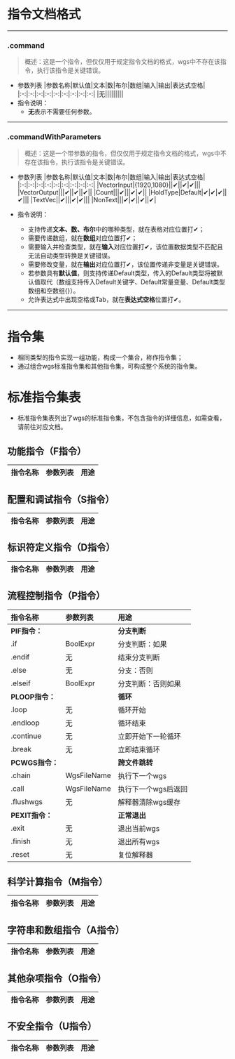 # 指令文档格式
------
### **.command**  
> 概述：这是一个指令，但仅仅用于规定指令文档的格式，wgs中不存在该指令，执行该指令是关键错误。
- 参数列表
    |参数名称|默认值|文本|数|布尔|数组|输入|输出|表达式空格|
    |:-:|:-:|:-:|:-:|:-:|:-:|:-:|:-:|:-:|
    |无|||||||||
- 指令说明：
    - **无**表示不需要任何参数。
--------
### **.commandWithParameters**  
> 概述：这是一个带参数的指令，但仅仅用于规定指令文档的格式，wgs中不存在该指令，执行该指令是关键错误。  
- 参数列表
    |参数名称|默认值|文本|数|布尔|数组|输入|输出|表达式空格|
    |:-:|:-:|:-:|:-:|:-:|:-:|:-:|:-:|:-:|
    |VectorInput|{1920,1080}||✔||✔|✔|||
    |VectorOutput|||✔||✔||✔||
    |Count|||✔|||✔|✔||
    |HoldType|Default|✔|✔|✔||✔|||
    |TextVec||✔|||✔|✔|||
    |NonText|||✔|✔||✔||✔|
    
- 指令说明：
    - 支持传递**文本、数、布尔**中的哪种类型，就在表格对应位置打✔；
    - 需要传递数组，就在**数组**对应位置打✔；
    - 需要输入并检查类型，就在**输入**对应位置打✔，该位置数据类型不匹配且无法自动类型转换是关键错误。
    - 需要修改变量，就在**输出**对应位置打✔，该位置传递非变量是关键错误。
    - 若参数具有**默认值**，则支持传递Default类型，传入的Default类型将被默认值取代（数组支持传入Default关键字、Default常量变量、Default类型数组和空数组{}）。
    - 允许表达式中出现空格或Tab，就在**表达式空格**位置打✔。

------
# 指令集
- 相同类型的指令实现一组功能，构成一个集合，称作指令集；
- 通过组合wgs标准指令集和其他指令集，可构成整个系统的指令集。
  
# 标准指令集表
- 标准指令集表列出了wgs的标准指令集，不包含指令的详细信息，如需查看，请前往对应文档。

## 功能指令（F指令）

|指令名称|参数列表|用途|
|:-|:-|:-|

## 配置和调试指令（S指令）

|指令名称|参数列表|用途|
|:-|:-|:-|

## 标识符定义指令（D指令）

|指令名称|参数列表|用途|
|:-|:-|:-|

## 流程控制指令（P指令）

|指令名称|参数列表|用途|
|:-|:-|:-|
|**PIF指令：**||**分支判断**|
|.if|BoolExpr|分支判断：如果|
|.endif|无|结束分支判断|
|.else|无|分支：否则|
|.elseif|BoolExpr|分支判断：否则如果|
|**PLOOP指令：**||**循环**|
|.loop|无|循环开始|
|.endloop|无|循环结束|
|.continue|无|立即开始下一轮循环|
|.break|无|立即结束循环|
|**PCWGS指令：**||**跨文件跳转**|
|.chain|WgsFileName|执行下一个wgs|
|.call|WgsFileName|执行下一个wgs后返回|
|.flushwgs|无|解释器清除wgs缓存|
|**PEXIT指令：**||**正常退出**|
|.exit|无|退出当前wgs|
|.finish|无|退出所有wgs|
|.reset|无|复位解释器|

## 科学计算指令（M指令）

|指令名称|参数列表|用途|
|:-|:-|:-|

## 字符串和数组指令（A指令）

|指令名称|参数列表|用途|
|:-|:-|:-|


## 其他杂项指令（O指令）

|指令名称|参数列表|用途|
|:-|:-|:-|

## 不安全指令（U指令）

|指令名称|参数列表|用途|
|:-|:-|:-|